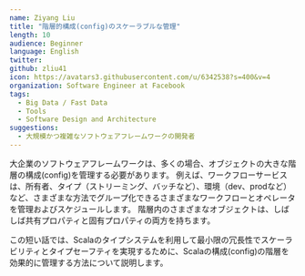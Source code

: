 ```yaml
---
name: Ziyang Liu
title: "階層的構成(config)のスケーラブルな管理"
length: 10
audience: Beginner
language: English
twitter: 
github: zliu41
icon: https://avatars3.githubusercontent.com/u/6342538?s=400&v=4
organization: Software Engineer at Facebook
tags:
  - Big Data / Fast Data
  - Tools
  - Software Design and Architecture
suggestions:
  - 大規模かつ複雑なソフトウェアフレームワークの開発者
---
```

大企業のソフトウェアフレームワークは、多くの場合、オブジェクトの大きな階層の構成(config)を管理する必要があります。
例えば、ワークフローサービスは、所有者、タイプ（ストリーミング、バッチなど）、環境（dev、prodなど）など、さまざまな方法でグループ化できるさまざまなワークフローとオペレータを管理およびスケジュールします。
階層内のさまざまなオブジェクトは、しばしば共有プロパティと固有プロパティの両方を持ちます。

この短い話では、Scalaのタイプシステムを利用して最小限の冗長性でスケーラビリティとタイプセーフティを実現するために、Scalaの構成(config)の階層を効果的に管理する方法について説明します。